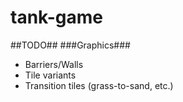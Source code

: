# tank-game
##TODO##
###Graphics###
- Barriers/Walls
- Tile variants
- Transition tiles (grass-to-sand, etc.)
